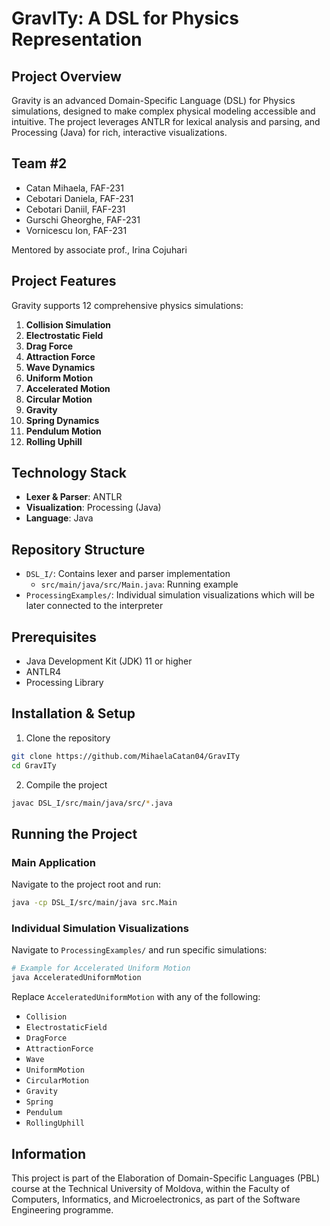 # GravITy: A DSL for Physics Representation

## Project Overview

Gravity is an advanced Domain-Specific Language (DSL) for Physics simulations, designed to make complex physical modeling accessible and intuitive. The project leverages ANTLR for lexical analysis and parsing, and Processing (Java) for rich, interactive visualizations.

## Team #2

- Catan Mihaela, FAF-231
- Cebotari Daniela, FAF-231
- Cebotari Daniil, FAF-231
- Gurschi Gheorghe, FAF-231
- Vornicescu Ion, FAF-231

Mentored by associate prof., Irina Cojuhari

## Project Features

Gravity supports 12 comprehensive physics simulations:

1. **Collision Simulation**
2. **Electrostatic Field**
3. **Drag Force**
4. **Attraction Force**
5. **Wave Dynamics**
6. **Uniform Motion**
7. **Accelerated Motion**
8. **Circular Motion**
9. **Gravity**
10. **Spring Dynamics**
11. **Pendulum Motion**
12. **Rolling Uphill**

## Technology Stack

- **Lexer & Parser**: ANTLR
- **Visualization**: Processing (Java)
- **Language**: Java

## Repository Structure

- `DSL_I/`: Contains lexer and parser implementation
  - `src/main/java/src/Main.java`: Running example
- `ProcessingExamples/`: Individual simulation visualizations which will be later connected to the interpreter

## Prerequisites

- Java Development Kit (JDK) 11 or higher
- ANTLR4
- Processing Library

## Installation & Setup

1. Clone the repository
```bash
git clone https://github.com/MihaelaCatan04/GravITy
cd GravITy
```

2. Compile the project
```bash
javac DSL_I/src/main/java/src/*.java
```

## Running the Project

### Main Application
Navigate to the project root and run:
```bash
java -cp DSL_I/src/main/java src.Main
```

### Individual Simulation Visualizations
Navigate to `ProcessingExamples/` and run specific simulations:

```bash
# Example for Accelerated Uniform Motion
java AcceleratedUniformMotion
```

Replace `AcceleratedUniformMotion` with any of the following:
- `Collision`
- `ElectrostaticField`
- `DragForce`
- `AttractionForce`
- `Wave`
- `UniformMotion`
- `CircularMotion`
- `Gravity`
- `Spring`
- `Pendulum`
- `RollingUphill`

## Information

This project is part of the Elaboration of Domain-Specific Languages (PBL) course at the Technical University of Moldova, within the Faculty of Computers, Informatics, and Microelectronics, as part of the Software Engineering programme.
